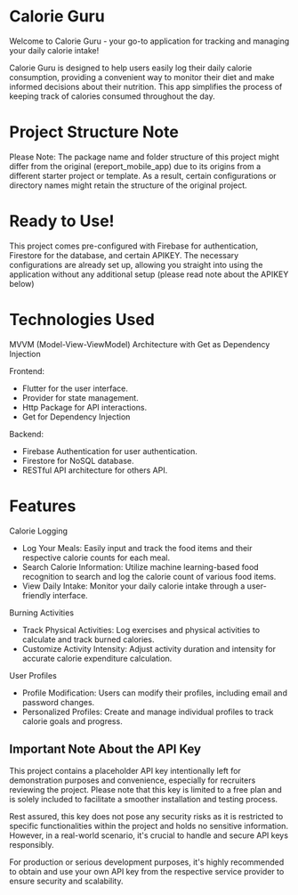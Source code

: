 # Calorie Guru
Welcome to Calorie Guru - your go-to application for tracking and managing your daily calorie intake!

Calorie Guru is designed to help users easily log their daily calorie consumption, providing a convenient way to monitor their diet and make informed decisions about their nutrition. This app simplifies the process of keeping track of calories consumed throughout the day.

# Project Structure Note
Please Note: The package name and folder structure of this project might differ from the original (ereport_mobile_app) due to its origins from a different starter project or template. As a result, certain configurations or directory names might retain the structure of the original project.

# Ready to Use!
This project comes pre-configured with Firebase for authentication, Firestore for the database, and certain APIKEY. The necessary configurations are already set up, allowing you straight into using the application without any additional setup (please read note about the APIKEY below)

# Technologies Used

MVVM (Model-View-ViewModel) Architecture with Get as Dependency Injection

Frontend:
  * Flutter for the user interface.
  * Provider for state management.
  * Http Package for API interactions.
  * Get for Dependency Injection
    
Backend:
  * Firebase Authentication for user authentication.
  * Firestore for NoSQL database.
  * RESTful API architecture for others API.

# Features

Calorie Logging
   * Log Your Meals: Easily input and track the food items and their respective calorie counts for each meal.
   * Search Calorie Information: Utilize machine learning-based food recognition to search and log the calorie count of various food items.
   * View Daily Intake: Monitor your daily calorie intake through a user-friendly interface.
     
Burning Activities
  * Track Physical Activities: Log exercises and physical activities to calculate and track burned calories.
  * Customize Activity Intensity: Adjust activity duration and intensity for accurate calorie expenditure calculation.
    
User Profiles
  * Profile Modification: Users can modify their profiles, including email and password changes.
  * Personalized Profiles: Create and manage individual profiles to track calorie goals and progress.

## Important Note About the API Key

This project contains a placeholder API key intentionally left for demonstration purposes and convenience, especially for recruiters reviewing the project. Please note that this key is limited to a free plan and is solely included to facilitate a smoother installation and testing process.

Rest assured, this key does not pose any security risks as it is restricted to specific functionalities within the project and holds no sensitive information. However, in a real-world scenario, it's crucial to handle and secure API keys responsibly.

For production or serious development purposes, it's highly recommended to obtain and use your own API key from the respective service provider to ensure security and scalability.


